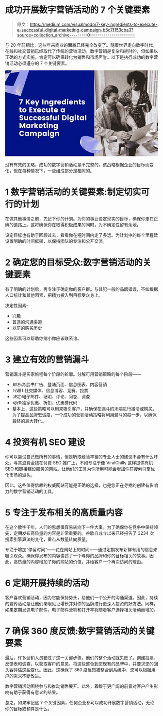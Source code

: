 # 成功开展数字营销活动的 7 个关键要素

> 原文：<https://medium.com/visualmodo/7-key-ingredients-to-execute-a-successful-digital-marketing-campaign-b5c7f153cba3?source=collection_archive---------0----------------------->

与 20 年前相比，这些年来商业的面貌已经完全改变了。随着世界走向数字时代，在线和社交营销已经取代了传统的营销活动。数字营销是复杂和耗时的，但如果以正确的方式实施，肯定可以确保转化为销售和市场声誉。以下是执行成功的数字营销活动必须遵守的 7 个关键要素。

![](img/2965fe8590389891ba2e6567c1346a06.png)

没有有效的策略，成功的数字营销活动是不完整的。该战略根据企业的目标而变化，但在每种情况下，一些组成部分是相同的。

# 1 数字营销活动的关键要素:制定切实可行的计划

在做其他事情之前，先记下你的计划。为你的事业设定现实的目标，确保你走在正确的道路上。这将确保你在取得积极成果的同时，为不确定性留有余地。

设定目标也有助于回顾过去，看看你在短时间内走了多远。为计划中的每个里程碑设置明确的时间框架，以保持团队的专注和公开交流。

# 2 确定您的目标受众:数字营销活动的关键要素

有了明确的计划后，再专注于确定你的客户群。与其犯一般的品牌错误，不如根据人口统计和其他因素，把精力投入到目标受众身上。

决定性因素–

*   兴趣
*   首选的沟通渠道
*   以前的购买历史

这些因素可以帮助你缩小你应该联系谁。

# 3 建立有效的营销漏斗

营销漏斗是买家旅程每个阶段的轮廓。分解可用营销策略的每个阶段——

*   *知名度*:脸书广告、登陆页面、信息图表、内容营销
*   *兴趣* t:社交媒体、信息博客、竞赛、投票
*   *决定*:电子邮件、证明、评论、问卷、调查
*   *动作*:独家优惠、折扣、优惠券代码
*   基本上，这些策略可以用来吸引客户，并确保在漏斗的末端进行接洽或购买。为了提高品牌忠诚度，一个成功的营销活动策略将利用漏斗的每一步，以确保最终的最大转化。

# 4 投资有机 SEO 建设

你可以尝试自己做所有的事情，但是听取经验丰富的专业人士的建议不会有什么坏处。与其浪费金钱在付费 SEO 推广上，不如专注于像 ViralChilly 这样提供有机 SEO 和链接建设服务的网站。让他们的工具为你所用可能会增加你在搜索引擎优化市场的派头。

因此，这些值得信赖的权威网站可能是正确的选择，也是您正在寻找的创建有影响力的数字营销活动的工具。

# 5 专注于发布相关的高质量内容

在这个数字千年，人们的思想很容易转向下一件大事。为了确保你在竞争中保持领先，定期发布高质量的内容是非常重要的。谷歌自成立以来已经报告了 3234 次搜索引擎算法的变化，重点从数量转向质量。

专注于增加“停留时间”——花在网站上的时间——通过定期发布新鲜有用的信息来吸引观众。确保你发布的内容讲述了一个与你的品牌和你的目标相关的故事。因此，高质量的内容增加了你的网站的价值，并给客户一个再次访问的理由。

# 6 定期开展持续的活动

客户喜欢营销活动，因为它能保持势头，给他们一个公开的沟通渠道。因此，持续的宣传活动是让他们亲眼见证增长并对你的品牌进行更深入投资的好方法。同样，如果定期发送电子邮件，电子邮件营销和打开率将随着客户选择相关活动而增加。

# 7 确保 360 度反馈:数字营销活动的关键要素

最后，许多营销人员错过了这一关键步骤，他们的整个活动就失败了。创建投票、反馈表和调查，以获取客户的意见。将这些整合到您现有的品牌中，并要求您的回头客评估这些变化。因此，这确保了 360 度反馈被整合到系统中，您可以根据用户的需求不断改进。

数字营销活动围绕参与和推动销售展开。此外，着眼于更广阔的前景对客户产生影响有助于获得有意义的结果。

总之，如果牢记这 7 个关键因素，任何企业都可以成功开展数字营销活动，无论你的目标或预算是什么。